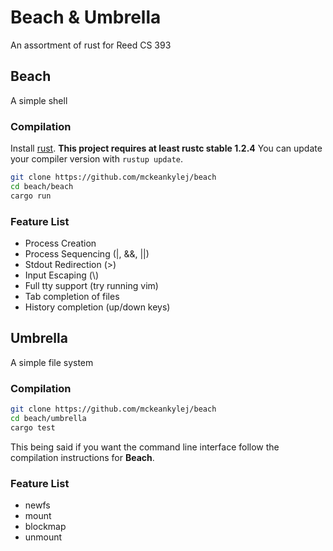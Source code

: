 # Beach & Umbrella
An assortment of rust for Reed CS 393
## Beach 
A simple shell
### Compilation
Install [rust](https://www.rust-lang.org/en-US/install.html).
**This project requires at least rustc stable 1.2.4**
You can update your compiler version with `rustup update`.
```bash
git clone https://github.com/mckeankylej/beach
cd beach/beach
cargo run
```
### Feature List
- Process Creation
- Process Sequencing (|, &&, ||)
- Stdout Redirection (>)
- Input Escaping (\\)
- Full tty support (try running vim)
- Tab completion of files
- History completion (up/down keys)
## Umbrella
A simple file system
### Compilation
```bash
git clone https://github.com/mckeankylej/beach
cd beach/umbrella
cargo test
```
This being said if you want the command line interface follow the compilation
instructions for **Beach**.
### Feature List
- newfs
- mount
- blockmap
- unmount
